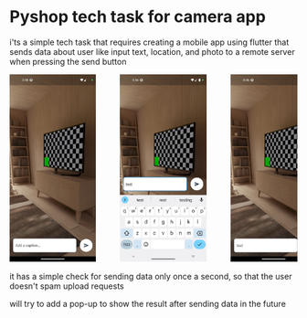 # Pyshop tech task for camera app

i'ts a simple tech task that requires creating a mobile app using flutter that sends data about user like input text, location, and photo to a remote server when pressing the send button

<pre>
<img src="assets/home_screen.jpg" width="30%" alt="Home screen">     <img src="assets/keyboard.jpg" width="30%" alt="Keyboard up">     <img src="assets/filled_textfield.jpg" width="30%" alt="Filled textfield">     <img src="assets/button_pressed.jpg" width="30%" alt="Button pressed">
</pre>

it has a simple check for sending data only once a second, so that the user doesn't spam upload requests

will try to add a pop-up to show the result after sending data in the future